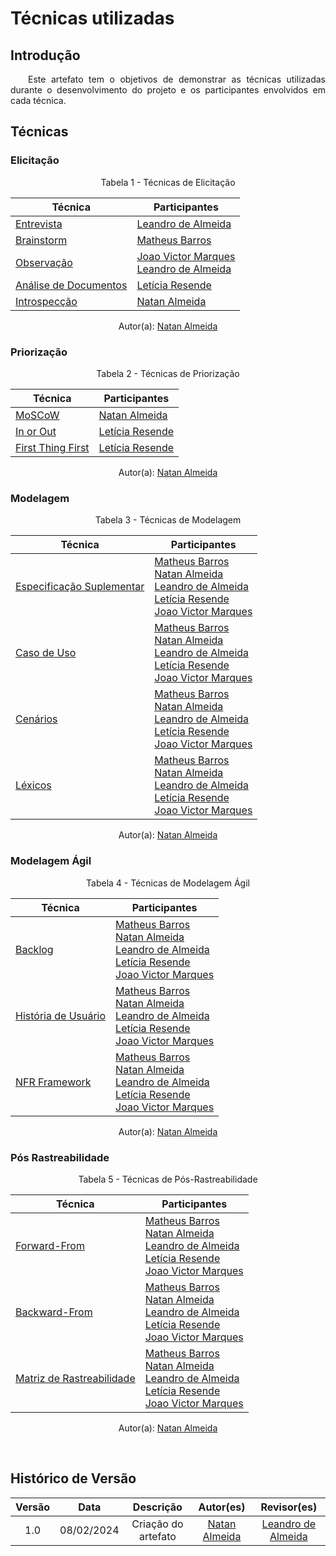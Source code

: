 # Técnicas utilizadas

## Introdução

<p align="justify">&emsp;&emsp;Este artefato tem o objetivos de demonstrar as técnicas utilizadas durante o desenvolvimento do projeto e os participantes envolvidos em cada técnica.</p>

## Técnicas

### Elicitação

<center>

<figcaption>Tabela 1 - Técnicas de Elicitação </figcaption>

| **Técnica** | **Participantes** |
|-------------|-------------------|
| <a href="https://requisitos-de-software.github.io/2024.2-CAESB-Autoatendimento/elicitacao/tecnicas/Brainstorm/">Entrevista</a>| [Leandro de Almeida](https://github.com/leomitx10) |
| <a href="https://requisitos-de-software.github.io/2024.2-CAESB-Autoatendimento/elicitacao/tecnicas/entrevista/">Brainstorm</a>| [Matheus Barros](https://github.com/Ninja-Haiyai) |
| <a href="https://requisitos-de-software.github.io/2024.2-CAESB-Autoatendimento/elicitacao/tecnicas/observacao/">Observação</a>| [Joao Victor Marques](https://github.com/jmarquees)  <br>  [Leandro de Almeida](https://github.com/leomitx10)|
| <a href="https://requisitos-de-software.github.io/2024.2-CAESB-Autoatendimento/elicitacao/tecnicas/analise_documento/">Análise de Documentos</a>| [Letícia Resende ](https://github.com/LeticiaResende23)  |
| <a href="https://requisitos-de-software.github.io/2024.2-CAESB-Autoatendimento/elicitacao/tecnicas/introspeccao/">Introspecção</a>|[Natan Almeida](https://github.com/natanalmeida03) |

Autor(a): <a href="https://github.com/natanalmeida03" target = "_blank">Natan Almeida</a>
</center>


### Priorização

<center>

<figcaption>Tabela 2 - Técnicas de Priorização </figcaption>

| **Técnica** | **Participantes** |
|-------------|-------------------|
| <a href="https://requisitos-de-software.github.io/2024.2-CAESB-Autoatendimento/priorizacao/moscow/">MoSCoW</a>|[Natan Almeida](https://github.com/natanalmeida03)  |
| <a href="https://requisitos-de-software.github.io/2024.2-CAESB-Autoatendimento/priorizacao/tec_In/">In or Out</a>| [Letícia Resende ](https://github.com/LeticiaResende23) |
| <a href="https://requisitos-de-software.github.io/2024.2-CAESB-Autoatendimento/priorizacao/tec_First/">First Thing First</a>|[Letícia Resende ](https://github.com/LeticiaResende23)|

Autor(a): <a href="https://github.com/natanalmeida03" target = "_blank">Natan Almeida</a>
</center>

### Modelagem

<center>

<figcaption>Tabela 3 - Técnicas de Modelagem  </figcaption>

| **Técnica** | **Participantes** |
|-------------|-------------------|
| <a href="https://requisitos-de-software.github.io/2024.2-CAESB-Autoatendimento/modelagem/especSup/">Especificação Suplementar</a>|[Matheus Barros](https://github.com/Ninja-Haiyai) <br> [Natan Almeida](https://github.com/natanalmeida03) <br> [Leandro de Almeida](https://github.com/leomitx10) <br> [Letícia Resende ](https://github.com/LeticiaResende23) <br> [Joao Victor Marques](https://github.com/jmarquees)  |
| <a href="https://requisitos-de-software.github.io/2024.2-CAESB-Autoatendimento/modelagem/caso_uso/">Caso de Uso</a>|[Matheus Barros](https://github.com/Ninja-Haiyai) <br> [Natan Almeida](https://github.com/natanalmeida03) <br> [Leandro de Almeida](https://github.com/leomitx10) <br> [Letícia Resende ](https://github.com/LeticiaResende23) <br> [Joao Victor Marques](https://github.com/jmarquees)  |
| <a href="https://requisitos-de-software.github.io/2024.2-CAESB-Autoatendimento/modelagem/cenarios/">Cenários</a>|[Matheus Barros](https://github.com/Ninja-Haiyai) <br> [Natan Almeida](https://github.com/natanalmeida03) <br> [Leandro de Almeida](https://github.com/leomitx10) <br> [Letícia Resende ](https://github.com/LeticiaResende23) <br> [Joao Victor Marques](https://github.com/jmarquees)  |
| <a href="https://requisitos-de-software.github.io/2024.2-CAESB-Autoatendimento/modelagem/lexicos/">Léxicos</a>|[Matheus Barros](https://github.com/Ninja-Haiyai) <br> [Natan Almeida](https://github.com/natanalmeida03) <br> [Leandro de Almeida](https://github.com/leomitx10) <br> [Letícia Resende ](https://github.com/LeticiaResende23) <br> [Joao Victor Marques](https://github.com/jmarquees)  |

Autor(a): <a href="https://github.com/natanalmeida03" target = "_blank">Natan Almeida</a>
</center>

### Modelagem Ágil

<center>

<figcaption>Tabela 4 - Técnicas de  Modelagem Ágil</figcaption>

| **Técnica** | **Participantes** |
|-------------|-------------------|
| <a href="https://requisitos-de-software.github.io/2024.2-CAESB-Autoatendimento/modelagem_agil/backlog/">Backlog</a>|[Matheus Barros](https://github.com/Ninja-Haiyai) <br> [Natan Almeida](https://github.com/natanalmeida03) <br> [Leandro de Almeida](https://github.com/leomitx10) <br> [Letícia Resende ](https://github.com/LeticiaResende23) <br> [Joao Victor Marques](https://github.com/jmarquees) |
| <a href="https://requisitos-de-software.github.io/2024.2-CAESB-Autoatendimento/modelagem_agil/historia_usuario/">História de Usuário</a>|[Matheus Barros](https://github.com/Ninja-Haiyai) <br> [Natan Almeida](https://github.com/natanalmeida03) <br> [Leandro de Almeida](https://github.com/leomitx10) <br> [Letícia Resende ](https://github.com/LeticiaResende23) <br> [Joao Victor Marques](https://github.com/jmarquees) |
| <a href="https://requisitos-de-software.github.io/2024.2-CAESB-Autoatendimento/modelagem_agil/nfr/">NFR Framework</a>|[Matheus Barros](https://github.com/Ninja-Haiyai) <br> [Natan Almeida](https://github.com/natanalmeida03) <br> [Leandro de Almeida](https://github.com/leomitx10) <br> [Letícia Resende ](https://github.com/LeticiaResende23) <br> [Joao Victor Marques](https://github.com/jmarquees)|

Autor(a): <a href="https://github.com/natanalmeida03" target = "_blank">Natan Almeida</a>

</center>

### Pós Rastreabilidade

<center>

<figcaption>Tabela 5 - Técnicas de  Pós-Rastreabilidade</figcaption>

| **Técnica** | **Participantes** |
|-------------|-------------------|
| <a href="https://requisitos-de-software.github.io/2024.2-CAESB-Autoatendimento/pos_rastreabilidade/forwardfrom/">Forward-From</a>| [Matheus Barros](https://github.com/Ninja-Haiyai) <br> [Natan Almeida](https://github.com/natanalmeida03) <br> [Leandro de Almeida](https://github.com/leomitx10) <br> [Letícia Resende ](https://github.com/LeticiaResende23) <br> [Joao Victor Marques](https://github.com/jmarquees) |
| <a href="https://requisitos-de-software.github.io/2024.2-CAESB-Autoatendimento/pos_rastreabilidade/backwardfrom/">Backward-From</a>| [Matheus Barros](https://github.com/Ninja-Haiyai) <br> [Natan Almeida](https://github.com/natanalmeida03) <br> [Leandro de Almeida](https://github.com/leomitx10) <br> [Letícia Resende ](https://github.com/LeticiaResende23) <br> [Joao Victor Marques](https://github.com/jmarquees) |
| <a href="https://requisitos-de-software.github.io/2024.2-CAESB-Autoatendimento/pos_rastreabilidade/matriz/">Matriz de Rastreabilidade</a>| [Matheus Barros](https://github.com/Ninja-Haiyai) <br> [Natan Almeida](https://github.com/natanalmeida03) <br> [Leandro de Almeida](https://github.com/leomitx10) <br> [Letícia Resende ](https://github.com/LeticiaResende23) <br> [Joao Victor Marques](https://github.com/jmarquees)   |

Autor(a): <a href="https://github.com/natanalmeida03" target = "_blank">Natan Almeida</a>

</center>

<br>

## Histórico de Versão

| Versão |    Data    |      Descrição       |       Autor(es)       |     Revisor(es)     |
| :----: | :--------: | :------------------: | :-------------------: | :-----------------: |
|  1.0   | 08/02/2024 | Criação do artefato |  [Natan Almeida](https://github.com/natanalmeida03) |[Leandro de Almeida](https://github.com/leomitx10)  | 


